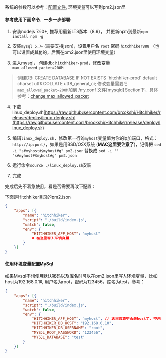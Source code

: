 系统的参数可以参考：[配置文件](configuration.md), 环境变量可以写到pm2.json里

#### 参考使用下面命令，一步一步部署:

1. 安装nodejs 7.60+, 推荐用最新LTS版本（8.9）， 并更新npm到最新`npm install npm -g`

2. 安装`mysql 5.7+` (需要支持json)，设置用户名 `root` 密码 `hitchhiker888` （也可以设置成其他的，后面在pm2.json里使用环境变量）

3. 进入mysql， 创建db: `hitchhiker-prod`，修改变量`max_allowed_packet=200M`
> 创建DB: CREATE DATABASE IF NOT EXISTS \`hitchhiker-prod\` default charset utf8 COLLATE utf8_general_ci;
> 修改变量需要把`max_allowed_packet=200M`加到 /my.conf 文件[mysqld] Section下，具体参考：[change max_allowed_packet](https://stackoverflow.com/questions/8062496/how-to-change-max-allowed-packet-size)

4. 下载 linux_deploy.sh[https://raw.githubusercontent.com/brookshi/Hitchhiker/release/deploy/linux_deploy.sh](https://raw.githubusercontent.com/brookshi/Hitchhiker/release/deploy/linux_deploy.sh)

5. 编辑`linux_deploy.sh`，修改第一行的`myhost`变量值为你的ip加端口，格式：`http://ip:port/`，如果是用BSD/OSX系统 (**MAC这里要注意了**)，记得把 `sed -i "s#myhost#$myhost#g" pm2.json` 替换成 `sed -i '' "s#myhost#$myhost#g" pm2.json`

6. 运行命令`source ./linux_deploy.sh`安装

7. 完成

完成后先不着急使用，看是否需要再改下配置：

下面是Hitchhiker目录的pm2.json

```json
{
    "apps": [{
        "name": "hitchhiker",
        "script": "./build/index.js",
        "watch": false,
        "env": {
            "HITCHHIKER_APP_HOST": "myhost"
            # 在这里写入环境变量
        }
    }]
}

```

#### 使用环境变量配置MySql

如果Mysql不想使用默认密码以及库名时可以在pm2.json里写入环境变量，比如host为192.168.0.10, 用户名为root，密码为123456，库名为test，参考：

```json
{
    "apps": [{
        "name": "hitchhiker",
        "script": "./build/index.js",
        "watch": false,
        "env": {
            "HITCHHIKER_APP_HOST": "myhost", // 这里应该不会是host了，不用管它
            "HITCHHIKER_DB_HOST": "192.168.0.10",
            "HITCHHIKER_DB_USERNAME": "root",
            "MYSQL_ROOT_PASSWORD": "123456",
            "MYSQL_DATABASE": "test"
        }
    }]
}
```